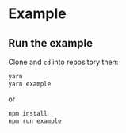 # Example

## Run the example

Clone and `cd` into repository then: 

```bash
yarn
yarn example
```
or
```bash
npm install
npm run example
```